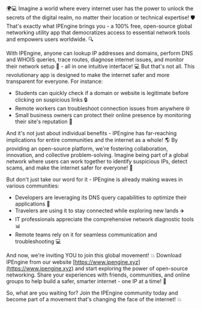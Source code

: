🌍💻 Imagine a world where every internet user has the power to unlock the secrets of the digital realm, no matter their location or technical expertise! 🛡️ That's exactly what IPEngine brings you - a 100% free, open-source global networking utility app that democratizes access to essential network tools and empowers users worldwide. 🔍

With IPEngine, anyone can lookup IP addresses and domains, perform DNS and WHOIS queries, trace routes, diagnose internet issues, and monitor their network setup 📡 - all in one intuitive interface! 💻 But that's not all. This revolutionary app is designed to make the internet safer and more transparent for everyone. For instance:

* Students can quickly check if a domain or website is legitimate before clicking on suspicious links 🔒
* Remote workers can troubleshoot connection issues from anywhere 🌐
* Small business owners can protect their online presence by monitoring their site's reputation 💼

And it's not just about individual benefits - IPEngine has far-reaching implications for entire communities and the internet as a whole! 🌎 By providing an open-source platform, we're fostering collaboration, innovation, and collective problem-solving. Imagine being part of a global network where users can work together to identify suspicious IPs, detect scams, and make the internet safer for everyone! 🚀

But don't just take our word for it - IPEngine is already making waves in various communities:

* Developers are leveraging its DNS query capabilities to optimize their applications 🔩
* Travelers are using it to stay connected while exploring new lands ✈️
* IT professionals appreciate the comprehensive network diagnostic tools 📊
* Remote teams rely on it for seamless communication and troubleshooting 💻

And now, we're inviting YOU to join this global movement! 💥 Download IPEngine from our website [https://www.ipengine.xyz](https://www.ipengine.xyz) and start exploring the power of open-source networking. Share your experiences with friends, communities, and online groups to help build a safer, smarter internet - one IP at a time! 🌟

So, what are you waiting for? Join the IPEngine community today and become part of a movement that's changing the face of the internet! 💥